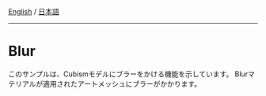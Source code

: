 [English](Description.md) / [日本語](Description.ja.md)

---

# Blur

このサンプルは、Cubismモデルにブラーをかける機能を示しています。
Blurマテリアルが適用されたアートメッシュにブラーがかかります。
